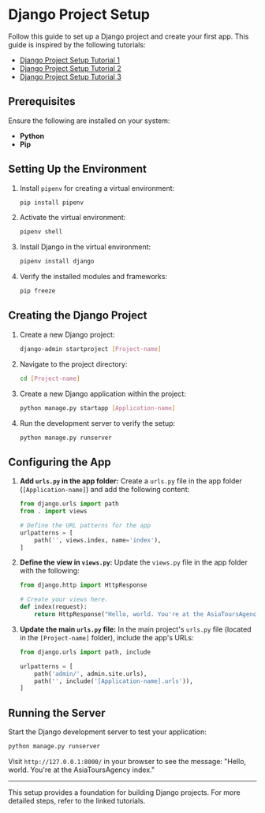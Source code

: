 # Django Project Setup

Follow this guide to set up a Django project and create your first app. This guide is inspired by the following tutorials:
- [Django Project Setup Tutorial 1](https://www.youtube.com/watch?v=3EzKBFc9_MQ&list=PL4cUxeGkcC9iqfAag3a_BKEX1N43uJutw&index=14)
- [Django Project Setup Tutorial 2](https://www.youtube.com/watch?v=aAACOgAHg90&list=PL4cUxeGkcC9iqfAag3a_BKEX1N43uJutw&index=12)
- [Django Project Setup Tutorial 3](https://www.youtube.com/watch?v=6Ctsv9VB8L8&list=PL4cUxeGkcC9iqfAag3a_BKEX1N43uJutw&index=11)

## Prerequisites

Ensure the following are installed on your system:
- **Python**
- **Pip**

## Setting Up the Environment

1. Install `pipenv` for creating a virtual environment:
   ```bash
   pip install pipenv
   ```

2. Activate the virtual environment:
   ```bash
   pipenv shell
   ```

3. Install Django in the virtual environment:
   ```bash
   pipenv install django
   ```

4. Verify the installed modules and frameworks:
   ```bash
   pip freeze
   ```

## Creating the Django Project

1. Create a new Django project:
   ```bash
   django-admin startproject [Project-name]
   ```

2. Navigate to the project directory:
   ```bash
   cd [Project-name]
   ```

3. Create a new Django application within the project:
   ```bash
   python manage.py startapp [Application-name]
   ```

4. Run the development server to verify the setup:
   ```bash
   python manage.py runserver
   ```

## Configuring the App

1. **Add `urls.py` in the app folder:**
   Create a `urls.py` file in the app folder (`[Application-name]`) and add the following content:
   ```python
   from django.urls import path
   from . import views

   # Define the URL patterns for the app
   urlpatterns = [
       path('', views.index, name='index'),
   ]
   ```

2. **Define the view in `views.py`:**
   Update the `views.py` file in the app folder with the following:
   ```python
   from django.http import HttpResponse

   # Create your views here.
   def index(request):
       return HttpResponse("Hello, world. You're at the AsiaToursAgency index.")
   ```

3. **Update the main `urls.py` file:**
   In the main project's `urls.py` file (located in the `[Project-name]` folder), include the app's URLs:
   ```python
   from django.urls import path, include

   urlpatterns = [
       path('admin/', admin.site.urls),
       path('', include('[Application-name].urls')),
   ]
   ```

## Running the Server

Start the Django development server to test your application:
```bash
python manage.py runserver
```

Visit `http://127.0.0.1:8000/` in your browser to see the message: "Hello, world. You're at the AsiaToursAgency index."

---

This setup provides a foundation for building Django projects. For more detailed steps, refer to the linked tutorials.
